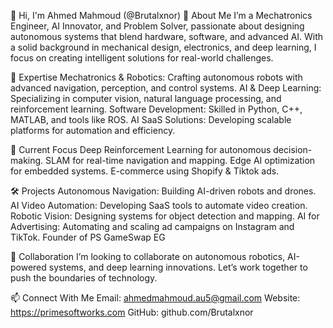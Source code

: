 👋 Hi, I'm Ahmed Mahmoud (@Brutalxnor)
🌟 About Me
I’m a Mechatronics Engineer, AI Innovator, and Problem Solver, passionate about designing autonomous systems that blend hardware, software, and advanced AI. With a solid background in mechanical design, electronics, and deep learning, I focus on creating intelligent solutions for real-world challenges.

🚀 Expertise
Mechatronics & Robotics: Crafting autonomous robots with advanced navigation, perception, and control systems.
AI & Deep Learning: Specializing in computer vision, natural language processing, and reinforcement learning.
Software Development: Skilled in Python, C++, MATLAB, and tools like ROS.
AI SaaS Solutions: Developing scalable platforms for automation and efficiency.


🌱 Current Focus
Deep Reinforcement Learning for autonomous decision-making.
SLAM for real-time navigation and mapping.
Edge AI optimization for embedded systems.
E-commerce using Shopify & Tiktok ads.



🛠️ Projects
Autonomous Navigation: Building AI-driven robots and drones.
AI Video Automation: Developing SaaS tools to automate video creation.
Robotic Vision: Designing systems for object detection and mapping.
AI for Advertising: Automating and scaling ad campaigns on Instagram and TikTok.
Founder of PS GameSwap EG


🤝 Collaboration
I’m looking to collaborate on autonomous robotics, AI-powered systems, and deep learning innovations. Let’s work together to push the boundaries of technology.



📫 Connect With Me
Email: ahmedmahmoud.au5@gmail.com
Website: https://primesoftworks.com
GitHub: github.com/Brutalxnor
